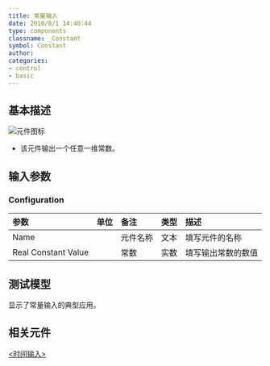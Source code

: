 ```yaml
---
title: 常量输入
date: 2018/8/1 14:40:44
type: components
classname: _Constant
symbol: Constant
author: 
categories: 
- control
- basic
---
```

## <span id="comp_desc">基本描述</span>
![元件图标]()

- 该元件输出一个任意一维常数。

## <span id="comp_params">输入参数</span>
### <span id="comp_params_group_Configuration">Configuration</span>
| 参数 | 单位 | 备注 | 类型 | 描述 |
| :--- | :--- | :--- | :--: | :--- |
| <span id="comp_params_param_Name">Name</span> |  | 元件名称 | 文本 |填写元件的名称  |
| <span id="comp_params_param_Value">Real Constant Value</span> |  | 常数 | 实数 |填写输出常数的数值  |

[Name]: #comp_params_param_Name "Name"
[Real Constant Value]: #comp_params_param_Value "Real Constant Value"

## <span id="comp_example">测试模型</span>
[<test name>](<test link>)显示了常量输入的典型应用。

## <span id="comp_seealso">相关元件</span>
[<时间输入>](<test link>)




